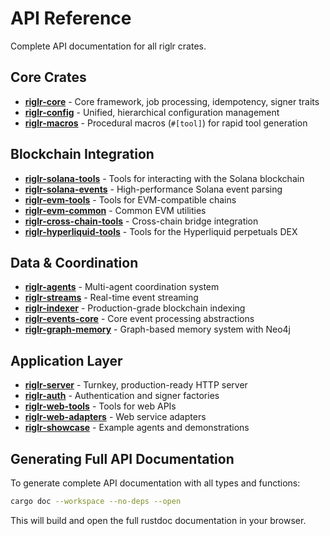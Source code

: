 # API Reference

Complete API documentation for all riglr crates.

## Core Crates

- **[riglr-core](./riglr-core.md)** - Core framework, job processing, idempotency, signer traits
- **[riglr-config](./riglr-config.md)** - Unified, hierarchical configuration management
- **[riglr-macros](./riglr-macros.md)** - Procedural macros (`#[tool]`) for rapid tool generation

## Blockchain Integration

- **[riglr-solana-tools](./riglr-solana-tools.md)** - Tools for interacting with the Solana blockchain
- **[riglr-solana-events](./riglr-solana-events.md)** - High-performance Solana event parsing
- **[riglr-evm-tools](./riglr-evm-tools.md)** - Tools for EVM-compatible chains
- **[riglr-evm-common](./riglr-evm-common.md)** - Common EVM utilities
- **[riglr-cross-chain-tools](./riglr-cross-chain-tools.md)** - Cross-chain bridge integration
- **[riglr-hyperliquid-tools](./riglr-hyperliquid-tools.md)** - Tools for the Hyperliquid perpetuals DEX

## Data & Coordination

- **[riglr-agents](./riglr-agents.md)** - Multi-agent coordination system
- **[riglr-streams](./riglr-streams.md)** - Real-time event streaming
- **[riglr-indexer](./riglr-indexer.md)** - Production-grade blockchain indexing
- **[riglr-events-core](./riglr-events-core.md)** - Core event processing abstractions
- **[riglr-graph-memory](./riglr-graph-memory.md)** - Graph-based memory system with Neo4j

## Application Layer

- **[riglr-server](./riglr-server.md)** - Turnkey, production-ready HTTP server
- **[riglr-auth](./riglr-auth.md)** - Authentication and signer factories
- **[riglr-web-tools](./riglr-web-tools.md)** - Tools for web APIs
- **[riglr-web-adapters](./riglr-web-adapters.md)** - Web service adapters
- **[riglr-showcase](./riglr-showcase.md)** - Example agents and demonstrations

## Generating Full API Documentation

To generate complete API documentation with all types and functions:

```bash
cargo doc --workspace --no-deps --open
```

This will build and open the full rustdoc documentation in your browser.
